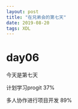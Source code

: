 ```yaml
---
layout: post
title: "在兄弟会的第七天"
date: 2019-08-20 
tags: XDL  
---
```



# day06

今天是第七天

计划学习progit  37%

多人协作进行项目开发  89%




